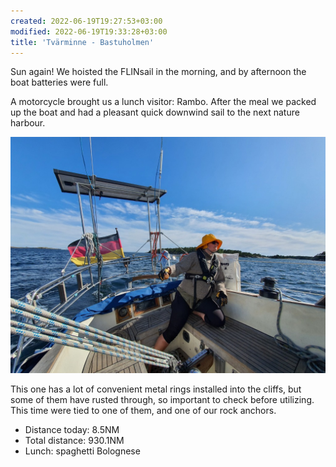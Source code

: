 ```yaml
---
created: 2022-06-19T19:27:53+03:00
modified: 2022-06-19T19:33:28+03:00
title: 'Tvärminne - Bastuholmen'
---
```


Sun again! We hoisted the FLINsail in the morning, and by afternoon the boat batteries were full.

A motorcycle brought us a lunch visitor: Rambo. After the meal we packed up the boat and had a pleasant quick downwind sail to the next nature harbour.

![Image](../2022/6a77c881b047fefff953b56de0e2faa9.jpg) 

This one has a lot of convenient metal rings installed into the cliffs, but some of them have rusted through, so important to check before utilizing. This time were tied to one of them, and one of our rock anchors.

* Distance today: 8.5NM
* Total distance:  930.1NM
* Lunch: spaghetti Bolognese
